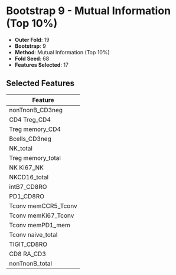 # Bootstrap 9 - Mutual Information (Top 10%)

- **Outer Fold**: 19
- **Bootstrap**: 9
- **Method**: Mutual Information (Top 10%)
- **Fold Seed**: 68
- **Features Selected**: 17

## Selected Features

| Feature |
|---------|
| nonTnonB_CD3neg |
| CD4 Treg_CD4 |
| Treg memory_CD4 |
| Bcells_CD3neg |
| NK_total |
| Treg memory_total |
| NK Ki67_NK |
| NKCD16_total |
| intB7_CD8RO |
| PD1_CD8RO |
| Tconv memCCR5_Tconv |
| Tconv memKi67_Tconv |
| Tconv memPD1_mem |
| Tconv naive_total |
| TIGIT_CD8RO |
| CD8 RA_CD3 |
| nonTnonB_total |
